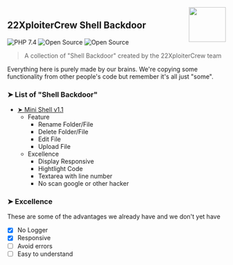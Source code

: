 <img src="https://avatars1.githubusercontent.com/u/53482167?s=460&u=356b541b554b8453d35aeef88edc1ffb2ea36581&v=4" align="right" width="85" height="80" />

## 22XploiterCrew Shell Backdoor
![PHP 7.4](https://img.shields.io/badge/PHP-7.4.12-brightgreen)
![Open Source](https://img.shields.io/badge/License-MIT-brightgreen)
![Open Source](https://img.shields.io/badge/Open%20Source-%E2%9D%A4-brightgreen.svg)
> A collection of "Shell Backdoor" created by the 22XploiterCrew team

Everything here is purely made by our brains. We're copying some functionality from other people's code but remember it's all just "some".

### ➤ List of "Shell Backdoor"
* [➤ Mini Shell v1.1](https://github.com/22XploiterCrew-Team/Shell-Backdoor/blob/main/mini-shell-v1.1.php)
  * Feature
    * Rename Folder/File
    * Delete Folder/File
    * Edit File
    * Upload File
  * Excellence
    * Display Responsive
    * Hightlight Code
    * Textarea with line number
    * No scan google or other hacker

### ➤  Excellence
These are some of the advantages we already have and we don't yet have
* [x] No Logger
* [x] Responsive
* [ ] Avoid errors
* [ ] Easy to understand
